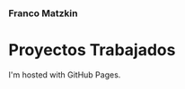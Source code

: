 ### Franco Matzkin
  <html>
    <head>
      <title>Franco Matzkin</title>
    </head>
    <body>
      <h1>Proyectos Trabajados</h1>
      <p>I'm hosted with GitHub Pages.</p>
    </body>
  </html>
